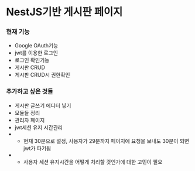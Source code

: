 NestJS기반 게시판 페이지
==========
### 현재 기능
* Google OAuth기능
* jwt를 이용한 로그인
* 로그인 확인기능
* 게시판 CRUD
* 게시판 CRUD시 권한확인
     

### 추가하고 싶은 것들
* 게시판 글쓰기 에디터 넣기
* 모듈들 정리
* 관리자 페이지
* jwt세션 유지 시간관리
* - 현재 30분으로 설정, 사용자가 29분까지 페이지에 요청을 보내도 30분이 되면 jwt가 파기됨
* - 사용자 세션 유지시간을 어떻게 처리할 것인가에 대한 고민이 필요
